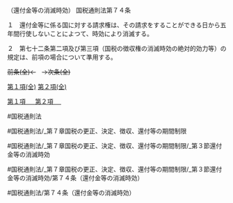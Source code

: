 （還付金等の消滅時効）
国税通則法第７４条

１　還付金等に係る国に対する請求権は、その請求をすることができる日から五年間行使しないことによつて、時効により消滅する。

２　第七十二条第二項及び第三項（国税の徴収権の消滅時効の絶対的効力等）の規定は、前項の場合について準用する。

~~前条(全)←~~　~~→次条(全)~~

[第１項(全)](国税通則法＿＿＿＿＿第７４条第１項_.md)  [第２項(全)](国税通則法＿＿＿＿＿第７４条第２項_.md)  

[第１項 　 ](国税通則法＿＿＿＿＿第７４条第１項.md)  [第２項 　 ](国税通則法＿＿＿＿＿第７４条第２項.md)  

#国税通則法

#国税通則法/_第７章国税の更正、決定、徴収、還付等の期間制限

#国税通則法/_第７章国税の更正、決定、徴収、還付等の期間制限/_第３節還付金等の消滅時効

#国税通則法/_第７章国税の更正、決定、徴収、還付等の期間制限/_第３節還付金等の消滅時効/第７４条（還付金等の消滅時効）

#国税通則法/第７４条（還付金等の消滅時効）

